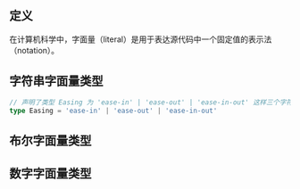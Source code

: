 ## 定义
在计算机科学中，字面量（literal）是用于表达源代码中一个固定值的表示法（notation）。
## 字符串字面量类型
```ts
// 声明了类型 Easing 为 'ease-in' | 'ease-out' | 'ease-in-out' 这样三个字符串字面量构成的联合类型。
type Easing = 'ease-in' | 'ease-out' | 'ease-in-out'
```
## 布尔字面量类型
## 数字字面量类型